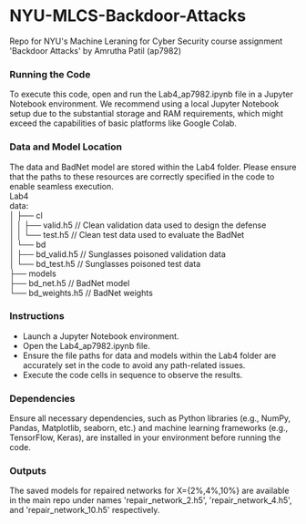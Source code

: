 # NYU-MLCS-Backdoor-Attacks
 Repo for NYU's Machine Leraning for Cyber Security course assignment 'Backdoor Attacks' by Amrutha Patil (ap7982)

### Running the Code
To execute this code, open and run the Lab4_ap7982.ipynb file in a Jupyter Notebook environment. We recommend using a local Jupyter Notebook setup due to the substantial storage and RAM requirements, which might exceed the capabilities of basic platforms like Google Colab.

### Data and Model Location
The data and BadNet model are stored within the Lab4 folder. Please ensure that the paths to these resources are correctly specified in the code to enable seamless execution. \
Lab4 \
data: \
│   ├── cl \
│   │   ├── valid.h5    // Clean validation data used to design the defense \
│   │   └── test.h5     // Clean test data used to evaluate the BadNet \
│   └── bd \
│       ├── bd_valid.h5 // Sunglasses poisoned validation data \
│       └── bd_test.h5  // Sunglasses poisoned test data \
├── models \
    ├── bd_net.h5       // BadNet model \
    └── bd_weights.h5   // BadNet weights 

### Instructions
- Launch a Jupyter Notebook environment.
- Open the Lab4_ap7982.ipynb file.
- Ensure the file paths for data and models within the Lab4 folder are accurately set in the code to avoid any path-related issues.
- Execute the code cells in sequence to observe the results.

### Dependencies
Ensure all necessary dependencies, such as Python libraries (e.g., NumPy, Pandas, Matplotlib, seaborn, etc.) and machine learning frameworks (e.g., TensorFlow, Keras), are installed in your environment before running the code.

### Outputs
The saved models for repaired networks for X={2%,4%,10%} are available in the main repo under names 'repair_network_2.h5', 'repair_network_4.h5', and 'repair_network_10.h5' respectively.
